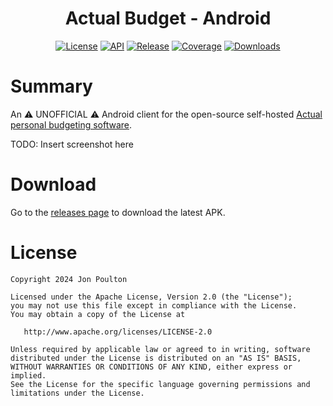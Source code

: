 <h1 align="center">Actual Budget - Android</h1>

<p align="center">
  <a href="https://opensource.org/licenses/Apache-2.0"><img alt="License" src="https://img.shields.io/badge/License-Apache%202.0-blue.svg"/></a>
  <a href="https://android-arsenal.com/api?level=24"><img alt="API" src="https://img.shields.io/badge/API-24%2B-brightgreen.svg?style=flat"/></a>
  <a href="https://github.com/jonapoul/actual-android"><img alt="Release" src="https://img.shields.io/github/v/release/jonapoul/actual-android"/></a>
  <a href="https://github.com/jonapoul/actual-android"><img alt="Coverage" src="https://img.shields.io/endpoint?url=https://gist.githubusercontent.com/jonapoul/771fc7b1a375f223a36f740c5c2695d3/raw/54ff0989769f45c4463ab78b762f4115147c7717/actual-coverage-badge.json"/></a>
  <a href="https://github.com/jonapoul/actual-android"><img alt="Downloads" src="https://img.shields.io/github/downloads/jonapoul/actual-android/total"/></a>
</p>

# Summary

An :warning: UNOFFICIAL :warning: Android client for the open-source self-hosted [Actual personal budgeting software](https://github.com/actualbudget/actual).

TODO: Insert screenshot here

# Download

Go to the [releases page](https://github.com/jonapoul/actual-android/releases) to download the latest APK.

# License

```
Copyright 2024 Jon Poulton

Licensed under the Apache License, Version 2.0 (the "License");
you may not use this file except in compliance with the License.
You may obtain a copy of the License at

   http://www.apache.org/licenses/LICENSE-2.0

Unless required by applicable law or agreed to in writing, software
distributed under the License is distributed on an "AS IS" BASIS,
WITHOUT WARRANTIES OR CONDITIONS OF ANY KIND, either express or implied.
See the License for the specific language governing permissions and
limitations under the License.
```
